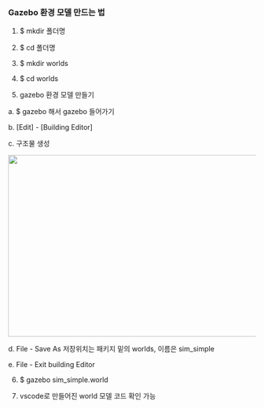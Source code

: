 ### Gazebo 환경 모델 만드는 법

1. $ mkdir 폴더명
2. $ cd 폴더명
3. $ mkdir worlds
4. $ cd worlds

5. gazebo 환경 모델 만들기

  a. $ gazebo 해서 gazebo 들어가기
  
  b. [Edit] - [Building Editor]
  
  c. 구조물 생성

<img src="https://user-images.githubusercontent.com/80872528/112786367-0f858b80-9091-11eb-9211-6848a1304b25.png"  width="700" height="370">


  d. File - Save As
     저장위치는 패키지 밑의 worlds, 이름은 sim_simple
  
  e. File - Exit building Editor
  
6. $ gazebo sim_simple.world

7. vscode로 만들어진 world 모델 코드 확인 가능 
